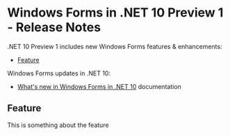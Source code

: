 # Windows Forms in .NET 10 Preview 1 - Release Notes

.NET 10 Preview 1 includes new Windows Forms features & enhancements:

- [Feature](#feature)

Windows Forms updates in .NET 10:

- [What's new in Windows Forms in .NET 10](https://learn.microsoft.com/dotnet/desktop/winforms/whats-new/net100) documentation


## Feature

This is something about the feature
